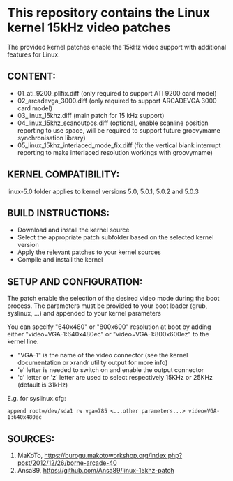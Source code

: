 # This repository contains the Linux kernel 15kHz video patches

The provided kernel patches enable the 15kHz video support with additional features for Linux.

## CONTENT:

- 01_ati_9200_pllfix.diff (only required to support ATI 9200 card model)
- 02_arcadevga_3000.diff (only required to support ARCADEVGA 3000 card model)
- 03_linux_15khz.diff (main patch for 15 kHz support)
- 04_linux_15khz_scanoutpos.diff (optional, enable scanline position reporting to use space, will be required to support future groovymame synchronisation library)
- 05_linux_15khz_interlaced_mode_fix.diff (fix the vertical blank interrupt reporting to make interlaced resolution workings with groovymame)

## KERNEL COMPATIBILITY:

linux-5.0 folder applies to kernel versions 5.0, 5.0.1, 5.0.2 and 5.0.3

## BUILD INSTRUCTIONS:

- Download and install the kernel source
- Select the appropriate patch subfolder based on the selected kernel version
- Apply the relevant patches to your kernel sources
- Compile and install the kernel

## SETUP AND CONFIGURATION:

The patch enable the selection of the desired video mode during the boot process.
The parameters must be provided to your boot loader (grub, syslinux, ...) and appended to your kernel parameters

You can specify "640x480" or "800x600" resolution at boot by adding either "video=VGA-1:640x480ec" or "video=VGA-1:800x600ez" to the kernel line.

- "VGA-1" is the name of the video connector (see the kernel documentation or xrandr utility output for more info)
- 'e' letter is needed to switch on and enable the output connector
- 'c' letter or 'z' letter are used to select respectively 15KHz or 25KHz (default is 31kHz)

E.g. for syslinux.cfg:

```
append root=/dev/sda1 rw vga=785 <...other parameters...> video=VGA-1:640x480ec
```

## SOURCES:

1. MaKoTo, https://burogu.makotoworkshop.org/index.php?post/2012/12/26/borne-arcade-40
2. Ansa89, https://github.com/Ansa89/linux-15khz-patch
